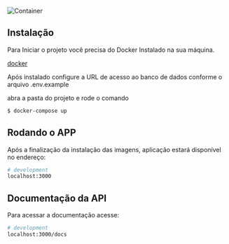 ![Container](https://images.unsplash.com/photo-1634646809203-f3b4adff9127?ixlib=rb-1.2.1&ixid=MnwxMjA3fDB8MHxwaG90by1wYWdlfHx8fGVufDB8fHx8&auto=format&fit=crop&w=1170&q=80)

## Instalação

Para Iniciar o projeto você precisa do Docker Instalado na sua máquina.

[docker](https://www.docker.com/products/docker-desktop/)

Após instalado configure a URL de acesso ao banco de dados conforme o arquivo .env.example

abra a pasta do projeto e rode o comando

```bash
$ docker-compose up
```

## Rodando o APP

Após a finalização da instalação das imagens, aplicação estará disponível no endereço:

```bash
# development
localhost:3000

```

## Documentação da API

Para acessar a documentação acesse:

```bash
# development
localhost:3000/docs

```
